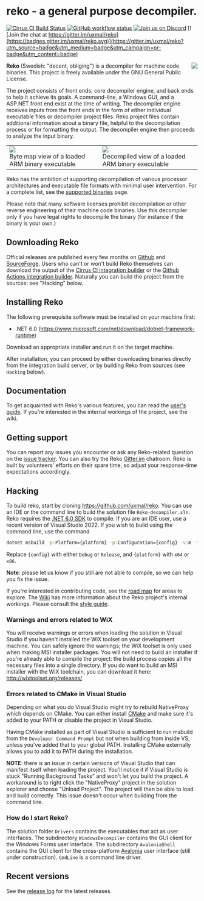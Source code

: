
# reko - a general purpose decompiler.

[![Cirrus CI Build Status](https://api.cirrus-ci.com/github/uxmal/reko.svg?branch=master)](https://cirrus-ci.com/github/uxmal/reko)
[![GitHub workflow status](https://github.com/uxmal/reko/workflows/Reko/badge.svg)](https://github.com/uxmal/reko/actions/workflows/reko.yml)
[![Join us on Discord](https://img.shields.io/static/v1?link=https://discord.gg/9PMWVxEjqr&message=Join%20Discord&logo=discord&style=flat&color=107090&labelColor=5E5E5E&label=&logoColor=white)](https://discord.gg/9PMWVxEjqr)
[![Join the chat at https://gitter.im/uxmal/reko](https://badges.gitter.im/uxmal/reko.svg)](https://gitter.im/uxmal/reko?utm_source=badge&utm_medium=badge&utm_campaign=pr-badge&utm_content=badge)

 
<img align="right" src="web/images/reko.png" /> 

**Reko** (Swedish: "decent, obliging") is a decompiler for machine code binaries.
This project is freely available under the GNU General Public License.

The project consists of front ends, core decompiler engine, and back
ends to help it achieve its goals.  A command-line, a Windows GUI,
and a ASP.NET front end exist at the time of writing.  The decompiler
engine receives inputs from the front ends in the form of either
individual executable files or decompiler project files. Reko
project files contain additional information about a binary file,
helpful to the decompilation process or for formatting the output.
The decompiler engine then proceeds to analyze the input binary.

<table>
    <tr>
        <td>
            <a href="doc/img/mem-map-full.png"><img src="doc/img/mem-map-640.png" border="0" /></a><br />
            Byte map view of a loaded ARM binary executable
        </td>
        <td>
            <a href="doc/img/structure-full.png"><img src="doc/img/structure-640.png" border="0" /></a><br />
            Decompiled view of a loaded ARM binary executable
        </td>
    </tr>
</table>

Reko has the ambition of supporting decompilation of various 
processor architectures and executable file formats with minimal user
intervention. For a complete list, see the
[supported binaries](https://github.com/uxmal/reko/wiki/Supported-binaries) 
page.

Please note that many software licenses prohibit decompilation or
other reverse engineering of their machine code binaries. Use this
decompiler only if you have legal rights to decompile the binary
(for instance if the binary is your own.)

## Downloading Reko

Official releases are published every few months on [Github](https://github.com/uxmal/reko/releases)
and [SourceForge](https://sourceforge.net/projects/decompiler/files/). 
Users who can't or won't build Reko themselves can download the output
of the [Cirrus CI integration builder](https://cirrus-ci.com/github/uxmal/reko) or the [Github Actions integration builder](https://github.com/uxmal/reko/actions/workflows/reko.yml).
Naturally you can build the project from the sources: see "Hacking" 
below.

## Installing Reko

The following prerequisite software must be installed on your machine first:
* .NET 6.0 (https://www.microsoft.com/net/download/dotnet-framework-runtime)

Download an appropriate installer and run it on the target machine.

After installation, you can proceed by either downloading binaries directly
from the integration build server, or by building Reko from sources (see `Hacking` 
below).

## Documentation

To get acquainted with Reko's various features, you can read the 
[user's guide](doc/guide/reko.md). If you're interested in the internal workings
of the project, see the wiki.

## Getting support

You can report any issues you encounter or ask any Reko-related question
on the [issue tracker](https://github.com/uxmal/reko/issues).
You can also try the Reko [Gitter.im](https://gitter.im/uxmal/reko)
chatroom. Reko is built by volunteers' efforts on their
spare time, so adjust your response-time expectations accordingly.

## Hacking

To build reko, start by cloning https://github.com/uxmal/reko. You
can use an IDE or the command line to build the solution file
`Reko-decompiler.sln`. Reko requires the [.NET 6.0 SDK](https://dotnet.microsoft.com/en-us/download/dotnet/6.0)
to compile. If you are an IDE user, use a recent version of Visual Studio 2022.
If you wish to build using the command line, use the command

```cmd
dotnet msbuild -p:Platform={platform} -p:Configuration={config} -v:m -t:build_solution -m ./src/BuildTargets/BuildTargets.csproj
```
Replace `{config}` with either `Debug` or `Release`, and `{platform}` with `x64` or `x86`.

**Note**: please let us know if you still are not able to compile,
so we can help you fix the issue.

If you're interested in contributing code, see the
[road map](https://github.com/uxmal/reko/wiki/Roadmap) for areas to explore.
The [Wiki](https://github.com/uxmal/reko/wiki) has more information
about the Reko project's internal workings. Please consult the
 [style guide](https://github.com/uxmal/reko/blob/master/doc/style.md).

### Warnings and errors related to WiX

You will receive warnings or errors when loading the solution in Visual Studio
if you haven't installed the WiX toolset on your
development machine. You can safely ignore the warnings; the WiX
toolset is only used when making MSI installer packages. You will not need
to build an installer if you're already able to compile the project: the build
process copies all the necessary files into a single directory. 
If you do want to build an MSI installer with the WiX toolchain, you can
 download it here:
http://wixtoolset.org/releases/

### Errors related to CMake in Visual Studio

Depending on what you do Visual Studio might try to rebuild NativeProxy which
depends on CMake. You can either install [CMake](https://cmake.org/download/)
and make sure it's added to your PATH or disable the project in Visual Studio.

Having CMake installed as part of Visual Studio is sufficient to run msbuild
from the `Developer Command Prompt` but not when building from inside VS,
unless you've added that to your global PATH. Installing CMake externally allows
you to add it to PATH during the installation.

**NOTE**: there is an issue in certain versions of Visual Studio that can manifest itself
when loading the project. You'll notice it if Visual Studio is stuck "Running Background Tasks" 
and won't let you build the project. A workaround is to right click the "NativeProxy" project in the
solution explorer and choose "Unload Project". The project will then be able to load and build correctly.
This issue doesn't occur when building from the command line.

### How do I start Reko?

The solution folder `Drivers` contains the executables that act
as user interfaces. The subdirectory `WindowsDecompiler` contains
the GUI client for the Windows Forms user interface. The subdirectory
`AvaloniaShell` contains the GUI client for the cross-platform [Avalonia](https://avaloniaui.net/)
user interface (still under construction). `CmdLine` is a command line driver.

## Recent versions

See the [release log](https://github.com/uxmal/reko/releases) for the latest releases.